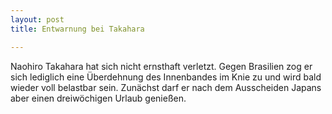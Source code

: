 ```yaml
---
layout: post
title: Entwarnung bei Takahara

---
```


Naohiro Takahara hat sich nicht ernsthaft verletzt. Gegen Brasilien zog er sich lediglich eine Überdehnung des Innenbandes im Knie zu und wird bald wieder voll belastbar sein. Zunächst darf er nach dem Ausscheiden Japans aber einen dreiwöchigen Urlaub genießen.


